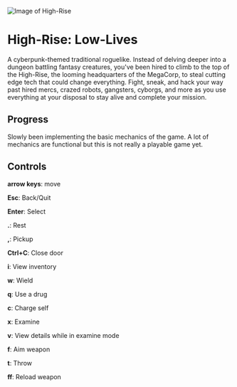 ![Image of High-Rise](https://github.com/kurtjd/high-rise-low-lives/Images/high-rise.png)

# High-Rise: Low-Lives
A cyberpunk-themed traditional roguelike. Instead of delving deeper into a dungeon battling fantasy creatures, you've been hired to climb to the top of the High-Rise, the looming headquarters of the MegaCorp, to steal cutting edge tech that could change everything. Fight, sneak, and hack your way past hired mercs, crazed robots, gangsters, cyborgs, and more as you use everything at your disposal to stay alive and complete your mission.


## Progress
Slowly been implementing the basic mechanics of the game. A lot of mechanics are functional but this is not really a playable game yet.

## Controls
**arrow keys**: move

**Esc**: Back/Quit

**Enter**: Select

**.**: Rest

**,**: Pickup

**Ctrl+C**: Close door

**i**: View inventory

**w**: Wield

**q**: Use a drug

**c**: Charge self

**x**: Examine

**v**: View details while in examine mode

**f**: Aim weapon

**t**: Throw

**ff**: Reload weapon
